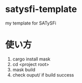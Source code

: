 # satysfi-template
my template for SATySFi

# 使い方
1. cargo install mask
2. cd \<project root\>
3. mask build
4. check ouput/ if build success
